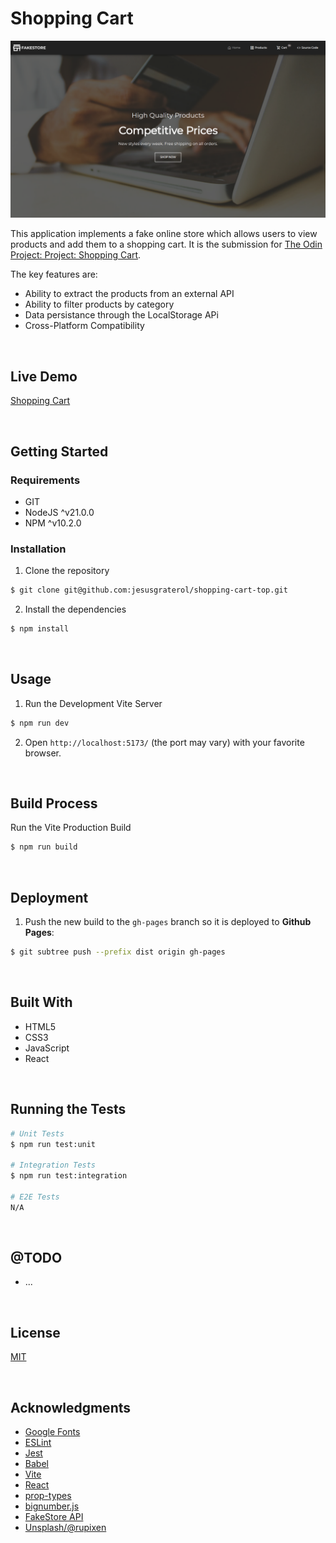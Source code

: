 # Shopping Cart

![Shopping Cart](./readme-assets/screenshot-01.png)

This application implements a fake online store which allows users to view products and add them to a shopping cart. It is the submission for [The Odin Project: Project: Shopping Cart](https://www.theodinproject.com/lessons/node-path-react-new-shopping-cart). 

The key features are:

- Ability to extract the products from an external API
- Ability to filter products by category
- Data persistance through the LocalStorage APi
- Cross-Platform Compatibility




<br/>

## Live Demo

[Shopping Cart](https://jesusgraterol.github.io/shopping-cart-top)




<br/>

## Getting Started

### Requirements

- GIT
- NodeJS ^v21.0.0
- NPM ^v10.2.0

### Installation

1) Clone the repository
```bash
$ git clone git@github.com:jesusgraterol/shopping-cart-top.git
```

2) Install the dependencies
```bash
$ npm install
```



<br/>

## Usage

1) Run the Development Vite Server

```bash
$ npm run dev
```

2) Open `http://localhost:5173/` (the port may vary) with your favorite browser.


<br/>

## Build Process

Run the Vite Production Build
```bash
$ npm run build
```


<br/>

## Deployment

1) Push the new build to the `gh-pages` branch so it is deployed to **Github Pages**:

```bash
$ git subtree push --prefix dist origin gh-pages
```




<br/>

## Built With

- HTML5
- CSS3
- JavaScript
- React




<br/>

## Running the Tests

```bash
# Unit Tests
$ npm run test:unit

# Integration Tests
$ npm run test:integration

# E2E Tests
N/A
```




<br/>

## @TODO

- ...




<br/>

## License

[MIT](https://choosealicense.com/licenses/mit/)




<br/>

## Acknowledgments

- [Google Fonts](https://fonts.google.com/icons)
- [ESLint](https://eslint.org/)
- [Jest](https://jestjs.io/)
- [Babel](https://babeljs.io/)
- [Vite](https://vitejs.dev/)
- [React](https://react.dev/)
- [prop-types](https://github.com/facebook/prop-types)
- [bignumber.js](https://github.com/MikeMcl/bignumber.js)
- [FakeStore API](https://fakestoreapi.com/)
- [Unsplash/@rupixen](https://unsplash.com/photos/person-using-laptop-computer-holding-card-Q59HmzK38eQ)